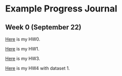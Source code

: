 # Example Progress Journal

## Week 0 (September 22)

[Here](https://bu-ie-582.github.io/fall20-siarbozyer/example_homework_0.html) is my HW0.

[Here](https://bu-ie-582.github.io/fall20-siarbozyer/HW1.html) is my HW1.

[Here](https://bu-ie-582.github.io/fall20-siarbozyer/HW3.html) is my HW3.

[Here](https://bu-ie-582.github.io/fall20-siarbozyer/HW4_1.html) is my HW4 with dataset 1.
